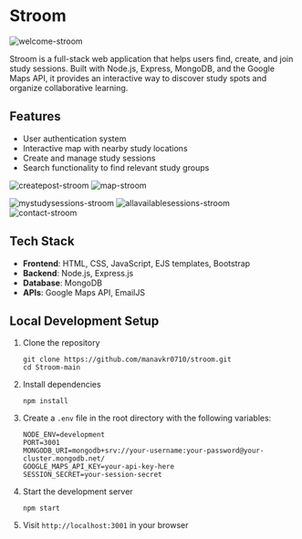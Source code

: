 # Stroom

![welcome-stroom](https://github.com/user-attachments/assets/7b3eb9f3-952b-4141-9b48-fafa0f20f538)

Stroom is a full-stack web application that helps users find, create, and join study sessions. Built with Node.js, Express, MongoDB, and the Google Maps API, it provides an interactive way to discover study spots and organize collaborative learning.

## Features

- User authentication system
- Interactive map with nearby study locations
- Create and manage study sessions
- Search functionality to find relevant study groups

![createpost-stroom](https://github.com/user-attachments/assets/90a2cf67-6b40-4b95-be85-cab3ac16fca0)
![map-stroom](https://github.com/user-attachments/assets/3580628b-d68a-4ec0-b51d-b33dcd720515)

![mystudysessions-stroom](https://github.com/user-attachments/assets/7438813d-3364-486a-af91-b6ce8343f480)
![allavailablesessions-stroom](https://github.com/user-attachments/assets/dc5d47ac-e9a1-4797-9cbb-8bf2276ee9be)
![contact-stroom](https://github.com/user-attachments/assets/9ef2d6a5-9095-4dbe-a52d-022b84e3493b)

## Tech Stack

- **Frontend**: HTML, CSS, JavaScript, EJS templates, Bootstrap
- **Backend**: Node.js, Express.js
- **Database**: MongoDB
- **APIs**: Google Maps API, EmailJS



## Local Development Setup

1. Clone the repository
   ```
   git clone https://github.com/manavkr0710/stroom.git
   cd Stroom-main
   ```

2. Install dependencies
   ```
   npm install
   ```

3. Create a `.env` file in the root directory with the following variables:
   ```
   NODE_ENV=development
   PORT=3001
   MONGODB_URI=mongodb+srv://your-username:your-password@your-cluster.mongodb.net/
   GOOGLE_MAPS_API_KEY=your-api-key-here
   SESSION_SECRET=your-session-secret
   ```

4. Start the development server
   ```
   npm start
   ```

5. Visit `http://localhost:3001` in your browser
